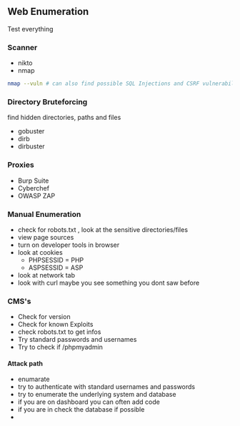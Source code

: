 ## Web Enumeration
Test everything

### Scanner
- nikto
- nmap
```sh
nmap --vuln # can also find possible SQL Injections and CSRF vulnerabilities 
```

### Directory Bruteforcing
find hidden directories, paths and files
- gobuster
- dirb
- dirbuster

### Proxies
- Burp Suite
- Cyberchef
- OWASP ZAP

### Manual Enumeration
- check for robots.txt , look at the sensitive directories/files
- view page sources
- turn on developer tools in browser
- look at cookies 
  - PHPSESSID = PHP
  - ASPSESSID = ASP
- look at network tab
- look with curl maybe you see something you dont saw before


### CMS's
- Check for version
- Check for known Exploits
- check robots.txt to get infos
- Try standard passwords and usernames
- Try to check if /phpmyadmin

#### Attack path
- enumarate
- try to authenticate with standard usernames and passwords
- try to enumerate the underlying system and database
- if you are on dashboard you can often add code
- if you are in check the database if possible
- 
